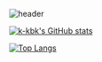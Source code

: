 ![header](https://capsule-render.vercel.app/api?type=waving&color=auto&height=300&section=header&text=Bokyeom%20Kim&fontSize=70&fontAlign=70&height=150)

[![k-kbk's GitHub stats](https://github-readme-stats.vercel.app/api?username=k-kbk&theme=algolia&hide=prs,issuses,contribs)](https://github.com/anuraghazra/github-readme-stats)

[![Top Langs](https://github-readme-stats.vercel.app/api/top-langs/?username=k-kbk&layout=compact&theme=algolia)](https://github.com/anuraghazra/github-readme-stats)

